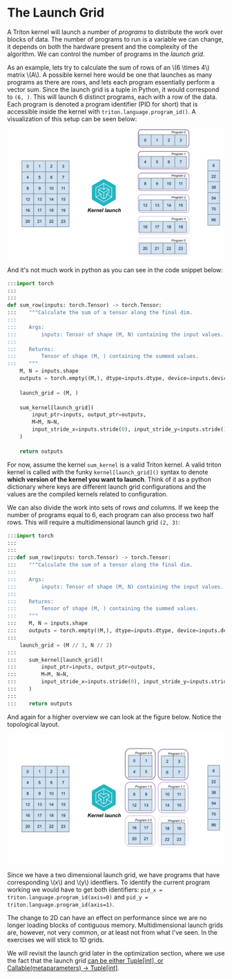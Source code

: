 # The Launch Grid
A Triton kernel will launch a number of *programs* to distribute the work over blocks of data.
The number of programs to run is a variable we can change, it depends on both the hardware present and the complexity of the algorithm.
We can control the number of programs in the *launch grid*.

As an example, lets try to calculate the sum of rows of an \\(6 \times 4\\) matrix \\(A\\). A possible kernel here would be one that launches as many programs as there are rows, and lets each program essentially perform a vector sum. Since the launch grid is a tuple in Python, it would correspond to `(6, )`. This will launch 6 distinct programs, each with a row of the data. Each program is denoted a program identifier (PID for short) that is accessible inside the kernel with `triton.language.program_id()`. A visualization of this setup can be seen below:

![A 1 dimensional launch grid of 6 programs.](images/launch-grid-1d.svg)

And it's not much work in python as you can see in the code snippet below:

```python
:::import torch
:::
:::
def sum_row(inputs: torch.Tensor) -> torch.Tensor:
:::    """Calculate the sum of a tensor along the final dim.
:::
:::    Args:
:::        inputs: Tensor of shape (M, N) containing the input values.
:::
:::    Returns:
:::        Tensor of shape (M, ) containing the summed values.
:::    """
    M, N = inputs.shape
    outputs = torch.empty((M,), dtype=inputs.dtype, device=inputs.device)

    launch_grid = (M, )

    sum_kernel[launch_grid](
        input_ptr=inputs, output_ptr=outputs,
        M=M, N=N,
        input_stride_x=inputs.stride(0), input_stride_y=inputs.stride(1),
    )

    return outputs
```

For now, assume the kernel `sum_kernel` is a valid Triton kernel. A valid triton kernel is called with the funky `kernel[launch_grid]()` syntax to denote **which version of the kernel you want to launch**. Think of it as a python dictionary where keys are different launch grid configurations and the values are the compiled kernels related to configuration.

We can also divide the work into sets of rows *and* columns. If we keep the number of programs equal to 6, each program can also process two half rows. This will require a multidimensional launch grid `(2, 3)`:

```python
:::import torch
:::
:::
:::def sum_row(inputs: torch.Tensor) -> torch.Tensor:
:::    """Calculate the sum of a tensor along the final dim.
:::
:::    Args:
:::        inputs: Tensor of shape (M, N) containing the input values.
:::
:::    Returns:
:::        Tensor of shape (M, ) containing the summed values.
:::    """
:::    M, N = inputs.shape
:::    outputs = torch.empty((M,), dtype=inputs.dtype, device=inputs.device)
:::
    launch_grid = (M // 3, N // 2)
:::
:::    sum_kernel[launch_grid](
:::        input_ptr=inputs, output_ptr=outputs,
:::        M=M, N=N,
:::        input_stride_x=inputs.stride(0), input_stride_y=inputs.stride(1),
:::    )
:::
:::    return outputs
```
And again for a higher overview we can look at the figure below. Notice the topological layout.

![A two dimensional launch grid of 3 times 2 programs.](images/launch-grid-2d.svg)

Since we have a two dimensional launch grid, we have programs that have corresponding \\(x\\) and \\(y\\) identfiers. To identify the current program working we would have to get both identifiers: `pid_x = triton.language.program_id(axis=0)` and `pid_y = triton.language.program_id(axis=1)`.

The change to 2D can have an effect on performance since we are no longer loading blocks of contiguous memory. Multidimensional launch grids are, however, not very common, or at least not from what I've seen. In the exercises we will stick to 1D grids.

We will revisit the launch grid later in the optimization section, where we use the fact that the launch grid [can be either Tuple[int], or Callable(metaparameters) -> Tuple[int]](https://github.com/openai/triton/blob/7d3f045045eb8d1a36e01d5b9ba26644304c02cf/python/tutorials/01-vector-add.py#L66C44-L66C116).